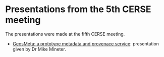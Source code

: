 # Presentations from the 5th CERSE meeting

The presentations were made at the fifth CERSE meeting.

* [GeosMeta: a prototype metadata and provenace service](geosmeta_with_notes.pdf): presentation given by Dr Mike Mineter.

